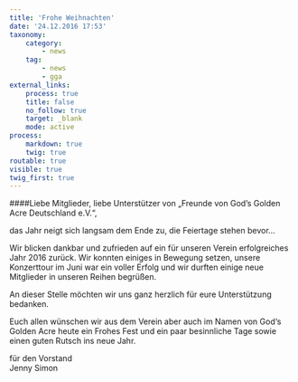```yaml
---
title: 'Frohe Weihnachten'
date: '24.12.2016 17:53'
taxonomy:
    category:
        - news
    tag:
        - news
        - gga
external_links:
    process: true
    title: false
    no_follow: true
    target: _blank
    mode: active
process:
    markdown: true
    twig: true
routable: true
visible: true
twig_first: true
---
```


####Liebe Mitglieder, liebe Unterstützer von „Freunde von God’s Golden Acre Deutschland e.V.“,   

das Jahr neigt sich langsam dem Ende zu, die Feiertage stehen bevor...  

Wir blicken dankbar und zufrieden auf ein für unseren Verein erfolgreiches Jahr 2016 zurück. Wir konnten einiges in Bewegung setzen, unsere Konzerttour im Juni war ein voller Erfolg und wir durften einige neue Mitglieder in unseren Reihen begrüßen.   

An dieser Stelle möchten wir uns ganz herzlich für eure Unterstützung bedanken. 

Euch allen wünschen wir aus dem Verein aber auch im Namen von God‘s Golden Acre heute ein Frohes Fest und ein paar besinnliche Tage sowie einen guten Rutsch ins neue Jahr.

für den Vorstand   
Jenny Simon
